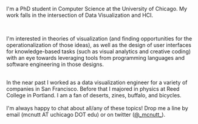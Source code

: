 I'm a PhD student in Computer Science at the University of Chicago. My work falls in the intersection of Data Visualization and HCI. 

<br/>

I'm interested in theories of visualization (and finding opportunities for the operationalization of those ideas), as well as the design of user interfaces for knowledge-based tasks (such as visual analytics and creative coding) with an eye towards leveraging tools from programming languages and software engineering in those designs.  

<br/>
In the near past I worked as a data visualization engineer for a variety of companies in San Francisco. 
Before that I majored in physics at Reed College in Portland. 
I am a fan of deserts, zines, buffalo, and bicycles.

<br />
<br />
I'm always happy to chat about all/any of these topics! Drop me a line by email (mcnutt AT uchicago DOT edu) or on twitter (<a href="https://twitter.com/_mcnutt_/">@_mcnutt_</a>).